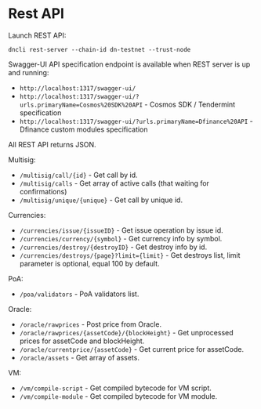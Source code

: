 # Rest API

Launch REST API:

    dncli rest-server --chain-id dn-testnet --trust-node

Swagger-UI API specification endpoint is available when REST server is up and running:
* `http://localhost:1317/swagger-ui/` 
* `http://localhost:1317/swagger-ui/?urls.primaryName=Cosmos%20SDK%20API` - Cosmos SDK / Tendermint specification 
* `http://localhost:1317/swagger-ui/?urls.primaryName=Dfinance%20API`     - Dfinance custom modules specification 

All REST API returns JSON.

Multisig:

* `/multisig/call/{id}` - Get call by id.
* `/multisig/calls` - Get array of active calls (that waiting for confirmations)
* `/multisig/unique/{unique}` - Get call by unique id.

Currencies:

* `/currencies/issue/{issueID}` - Get issue operation by issue id.
* `/currencies/currency/{symbol}` - Get currency info by symbol.
* `/currencies/destroy/{destroyID}` - Get destroy info by id.
* `/currencies/destroys/{page}?limit={limit}` - Get destroys list, limit parameter is optional, equal 100 by default.

PoA:

* `/poa/validators` - PoA validators list.

Oracle:
* `/oracle/rawprices` - Post price from Oracle.
* `/oracle/rawprices/{assetCode}/{blockHeight}` - Get unprocessed prices for assetCode and blockHeight.
* `/oracle/currentprice/{assetCode}` - Get current price for assetCode.
* `/oracle/assets` - Get array of assets.

VM:
* `/vm/compile-script` - Get compiled bytecode for VM script.
* `/vm/compile-module` - Get compiled bytecode for VM module.